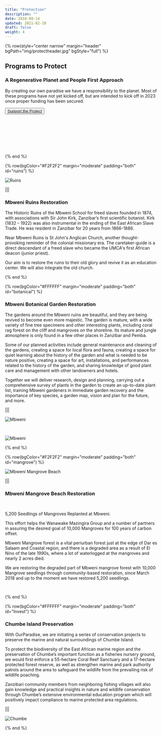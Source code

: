 ```yaml
---
title: "Protection"
description: ""
date: 2018-09-14
updated: 2021-02-20
draft: false
weight: 4
---
```


<!-- section 1 (JP) -->

{% row(style="center narrow" margin="header" bgPath="img/protectheader.jpg" bgStyle="full") %}

## Programs to Protect

### A Regenerative Planet and People First Approach

By creating our own paradise we have a responsibility to the planet. Most of these programs have not yet kicked off, but are intended to kick off in 2023 once proper funding has been secured.

  <button>[Support the Project](/action)</button>

<br>
<br>
<br>
<br>
<br>
<br>

{% end %}

<!-- section 2 (Fun beach) -->

{% row(bgColor="#F2F2F2" margin="moderate" padding="both" id="ruins") %}

![Ruins](img/mbweniruins3.jpeg#large)

|||

### Mbweni Ruins Restoration

<p>The Historic Ruins of the Mbweni School for freed slaves founded in 1874, with associations with Sir John Kirk, Zanzibar’s first scientific botanist. Kirk (1832 – 1922) was also instrumental in the ending of the East African Slave Trade. He was resident in Zanzibar for 20 years from 1866-1886.</p>

<p>Near Mbweni Ruins is St John's Anglican Church, another thought-provoking reminder of the colonial missionary era. The caretaker-guide is a direct descendant of a freed slave who became the UMCA's first African deacon (junior priest).</p>

<p>Our aim is to restore the ruins to their old glory and revive it as an education center. We will also integrate the old church.</p>

{% end %}

{% row(bgColor="#FFFFFF" margin="moderate" padding="both" id="botanical") %}

### Mbweni Botanical Garden Restoration

<p>The gardens around the Mbweni ruins are beautiful, and they are being revived to become even more majestic. The garden is mature, with a wide variety of fine tree specimens and other interesting plants, including coral rag forest on the cliff and mangroves on the shoreline. Its mature and jungle atmosphere is only found in a few other places in Zanzibar and Pemba.</p>

<p>Some of our planned activities include general maintenance and cleaning of the gardens, creating a space for local flora and fauna, creating a space for quiet learning about the history of the garden and what is needed to be nature positive, creating a space for art, installations, and performances related to the history of the garden, and sharing knowledge of good plant care and management with other landowners and hotels.</p>

<p>Together we will deliver research, design and planning, carrying out a comprehensive survey of plants in the garden to create an up-to-date plant list, training Mbweni gardeners in immediate garden recovery and the importance of key species, a garden map, vision and plan for the future, and more.</p>

|||

![Mbweni](img/mbweniprotection4.jpg#large)

<br>

![Mbweni](img/mbweniprotection1.jpeg#large)

{% end %}

{% row(bgColor="#F2F2F2" margin="moderate" padding="both" id="mangrove") %}

![Mbweni Mangrove Beach](img/mangrove_beach.png#large)

|||

### Mbweni Mangrove Beach Restoration

​<p>​5,200 Seedlings of Mangroves Replanted at Mbweni.</p>

<p>This effort helps the Wanawake Mazingira Group and a number of partners in assuring the desired goal of 10,000 Mangroves for 100 years of carbon offset.</p>

<p>Mbweni Mangrove forest is a vital periurban forest just at the edge of Dar es Salaam and Coastal region, and there is a degraded area as a result of El Nino of the late 1990s, where a lot of waterlogged at the mangroves and nearly 2 acres died.</p>

<p>We are restoring the degraded part of Mbweni mangrove forest with 10,000 Mangrove seedlings through community-based restoration, since March 2018 and up to the moment we have restored 5,200 seedlings.</p>

<br>

{% end %}

{% row(bgColor="#FFFFFF" margin="moderate" padding="both" id="Invest") %}

### Chumbe Island Preservation

<p>
With OurParadise, we are initiating a series of conservation projects to preserve the marine and natural surroundings of Chumbe Island.
</p>

<p>
To protect the biodiversity of the East African marine region and the preservation of Chumbe’s important function as a fisheries nursery ground, we would first enforce a 55-hectare Coral Reef Sanctuary and a 17-hectare protected forest reserve, as well as strengthen marine and park authority patrols around the area to safeguard the wildlife from the prevailing risk of wildlife poaching. 
</p>

<p>
Zanzibari community members from neighboring fishing villages will also gain knowledge and practical insights in nature and wildlife conservation through Chumbe’s extensive environmental education program which will positively impact compliance to marine protected area regulations.
</p>

|||

![Chumbe](img/chumbeprotection.png#large)

{% end %}